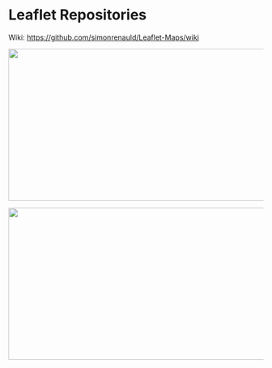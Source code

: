 # Leaflet Repositories 



Wiki: 
https://github.com/simonrenauld/Leaflet-Maps/wiki


<p align="center">
  <img width="800" height="300" src="https://github.com/simonrenauld/Leaflet-Maps/blob/main/01.Leaflet%20Dashboard/images/2021-09-20%20(2).png" />
</p>

<p align="center">
  <img width="800" height="300" src="https://github.com/simonrenauld/Leaflet-Maps/blob/main/01.Leaflet%20Dashboard/images/2021-09-20%20(6).png" />
</p>

